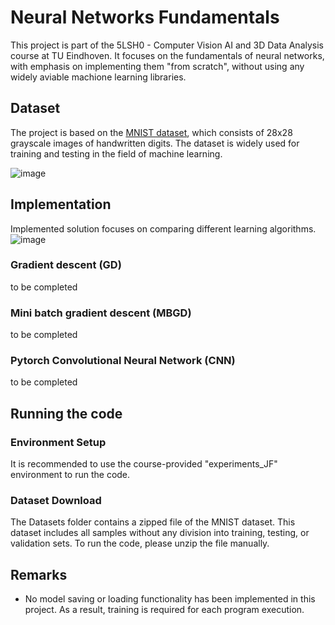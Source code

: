 # Neural Networks Fundamentals

This project is part of the 5LSH0 - Computer Vision AI and 3D Data Analysis course at TU Eindhoven. It focuses on the fundamentals of neural networks, with emphasis on implementing them "from scratch", without using any widely aviable machione learning libraries.

## Dataset
The project is based on the [MNIST dataset](https://en.wikipedia.org/wiki/MNIST_database), which consists of 28x28 grayscale images of handwritten digits. The dataset is widely used for training and testing in the field of machine learning.

![image](https://github.com/user-attachments/assets/3f039fd6-9077-4cf3-93d0-e028f86c5b39)

## Implementation
Implemented solution focuses on comparing different learning algorithms.
![image](https://github.com/user-attachments/assets/0c40c5d5-d71f-48f9-b2c4-adb2b2627e51)
### Gradient descent (GD)
to be completed
### Mini batch gradient descent (MBGD)
to be completed
### Pytorch Convolutional Neural Network (CNN)
to be completed


## Running the code
### Environment Setup
It is recommended to use the course-provided "experiments_JF" environment to run the code.

### Dataset Download
The Datasets folder contains a zipped file of the MNIST dataset. This dataset includes all samples without any division into training, testing, or validation sets. To run the code, please unzip the file manually.

## Remarks
- No model saving or loading functionality has been implemented in this project. As a result, training is required for each program execution.

